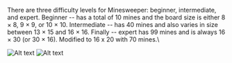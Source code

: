 There are three difficulty levels for Minesweeper: beginner, intermediate, and expert.
Beginner -- has a total of 10 mines and the board size is either 8 × 8, 9 × 9, or 10 × 10.
Intermediate -- has 40 mines and also varies in size between 13 × 15 and 16 × 16.
Finally -- expert has 99 mines and is always 16 × 30 (or 30 × 16). Modified to 16 x 20 with 70 mines.\

![Alt text](/Games-c/pictures/minesweeper-8x8preview.PNG)
![Alt text](/Games-c//pictures/minesweeper-13x15preview.PNG)
